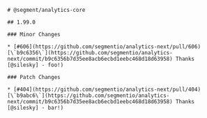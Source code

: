     # @segment/analytics-core

    ## 1.99.0

    ### Minor Changes

    * [#606](https://github.com/segmentio/analytics-next/pull/606) [\`b9c6356\`](https://github.com/segmentio/analytics-next/commit/b9c6356b7d35ee8acb6ecbd1eebc468d18d63958) Thanks [@silesky] - foo!)

    ### Patch Changes

    * [#404](https://github.com/segmentio/analytics-next/pull/404) [\`b9abc6\`](https://github.com/segmentio/analytics-next/commit/b9c6356b7d35ee8acb6ecbd1eebc468d18d63958) Thanks [@silesky] - bar!)